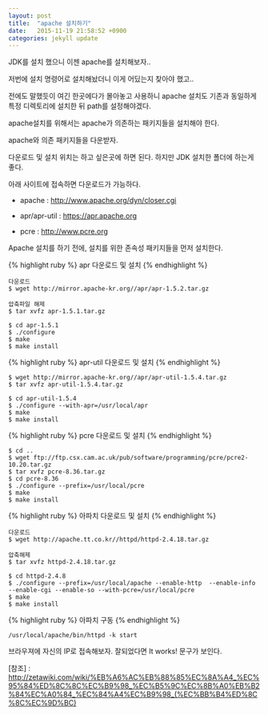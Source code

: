 ```yaml
---
layout: post
title:  "apache 설치하기"
date:   2015-11-19 21:58:52 +0900
categories: jekyll update
---
```

JDK를 설치 했으니 이젠 apache를 설치해보자..

저번에 설치 명령어로 설치해놨더니 이게 어딨는지 찾아야 했고..

전에도 말했듯이 여긴 한곳에다가 몰아놓고 사용하니 apache 설치도 기존과 동일하게 특정 디렉토리에 설치한 뒤 path를 설정해야겠다.

apache설치를 위해서는 apache가 의존하는 패키지들을 설치해야 한다.

apache와 의존 패키지들을 다운받자.

다운로드 및 설치 위치는 하고 싶은곳에 하면 된다. 하지만 JDK 설치한 폴더에 하는게 좋다.



아래 사이트에 접속하면 다운로드가 가능하다.


* apache : http://www.apache.org/dyn/closer.cgi

* apr/apr-util : https://apr.apache.org

* pcre :  http://www.pcre.org


Apache 설치를 하기 전에, 설치를 위한 존속성 패키지들을 먼저 설치한다.

{% highlight ruby %}
apr 다운로드 및 설치
{% endhighlight %}
~~~
다운로드
$ wget http://mirror.apache-kr.org//apr/apr-1.5.2.tar.gz

압축파일 해제
$ tar xvfz apr-1.5.1.tar.gz

$ cd apr-1.5.1
$ ./configure
$ make
$ make install
~~~

{% highlight ruby %}
apr-util 다운로드 및 설치
{% endhighlight %}
~~~
$ wget http://mirror.apache-kr.org//apr/apr-util-1.5.4.tar.gz
$ tar xvfz apr-util-1.5.4.tar.gz

$ cd apr-util-1.5.4
$ ./configure --with-apr=/usr/local/apr
$ make
$ make install
~~~

{% highlight ruby %}
pcre 다운로드 및 설치
{% endhighlight %}
~~~
$ cd ..
$ wget ftp://ftp.csx.cam.ac.uk/pub/software/programming/pcre/pcre2-10.20.tar.gz
$ tar xvfz pcre-8.36.tar.gz
$ cd pcre-8.36
$ ./configure --prefix=/usr/local/pcre
$ make
$ make install
~~~

{% highlight ruby %}
아파치 다운로드 및 설치
{% endhighlight %}
~~~
다운로드
$ wget http://apache.tt.co.kr//httpd/httpd-2.4.18.tar.gz

압축해제
$ tar xvfz httpd-2.4.18.tar.gz

$ cd httpd-2.4.8
$ ./configure --prefix=/usr/local/apache --enable-http  --enable-info --enable-cgi --enable-so --with-pcre=/usr/local/pcre
$ make
$ make install
~~~


{% highlight ruby %}
아파치 구동
{% endhighlight %}
~~~
/usr/local/apache/bin/httpd -k start
~~~

브라우져에 자신의 IP로 접속해보자.
잘되었다면 It works! 문구가 보인다.

[참조] : http://zetawiki.com/wiki/%EB%A6%AC%EB%88%85%EC%8A%A4_%EC%95%84%ED%8C%8C%EC%B9%98_%EC%B5%9C%EC%8B%A0%EB%B2%84%EC%A0%84_%EC%84%A4%EC%B9%98_(%EC%BB%B4%ED%8C%8C%EC%9D%BC)


